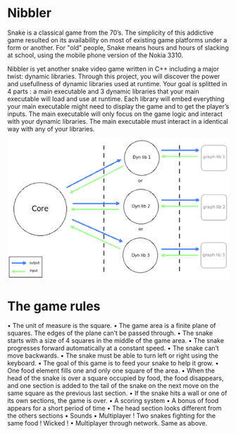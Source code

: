 # Nibbler
Snake is a classical game from the 70’s. The simplicity of this addictive game resulted on its availability on most of existing game platforms under a form or another. For "old" people, Snake means hours and hours of slacking at school, using the mobile phone version of the Nokia 3310.

Nibbler is yet another snake video game written in C++ including a major twist: dynamic libraries. Through this project, you will discover the power and usefullness of dynamic libraries used at runtime. Your goal is splitted in 4 parts : a main executable and 3 dynamic libraries that your main executable will load and use at runtime. Each library will embed everything your main executable might need to display the game and to get the player’s inputs. The main executable will only focus on the game logic and interact with your dynamic libraries. The main executable must interact in a identical way with any of your libraries.

![alt text](https://raw.githubusercontent.com/marsakov/nibbler/master/imgForReadMe/architecture.png)

# The game rules
• The unit of measure is the square. • The game area is a finite plane of squares. The edges of the plane can’t be passed through. • The snake starts with a size of 4 squares in the middle of the game area. • The snake progresses forward automatically at a constant speed. • The snake can’t move backwards. • The snake must be able to turn left or right using the keyboard. • The goal of this game is to feed your snake to help it grow. • One food element fills one and only one square of the area. • When the head of the snake is over a square occupied by food, the food disappears, and one section is added to the tail of the snake on the next move on the same square as the previous last section. • If the snake hits a wall or one of its own sections, the game is over. • A scoring system • A bonus of food appears for a short period of time • The head section looks different from the others sections • Sounds • Multiplayer ! Two snakes fighting for the same food ! Wicked ! • Multiplayer through network. Same as above.

